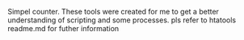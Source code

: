 Simpel counter. These tools were created for me to get a better understanding of scripting and some processes. pls refer to htatools readme.md for futher information 
